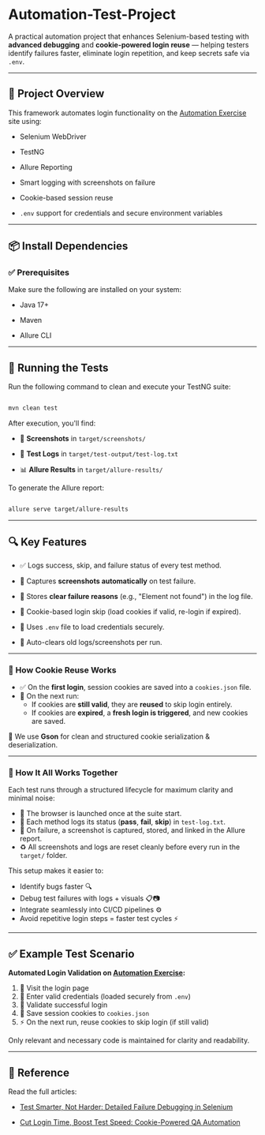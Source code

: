 # Automation-Test-Project
A practical automation project that enhances Selenium-based testing with **advanced debugging** and **cookie-powered login reuse** — helping testers identify failures faster, eliminate login repetition, and keep secrets safe via `.env`.



---



## 📁 Project Overview



This framework automates login functionality on the [Automation Exercise](https://www.automationexercise.com/) site using:

- Selenium WebDriver

- TestNG

- Allure Reporting

- Smart logging with screenshots on failure
- Cookie-based session reuse  
- `.env` support for credentials and secure environment variables



---



## 📦 Install Dependencies



### ✅ Prerequisites

Make sure the following are installed on your system:

- Java 17+

- Maven

- Allure CLI



---



## 🧪 Running the Tests



Run the following command to clean and execute your TestNG suite:

```bash

mvn clean test

```



After execution, you'll find:

- 📸 **Screenshots** in `target/screenshots/`

- 🧾 **Test Logs** in `target/test-output/test-log.txt`

- 📊 **Allure Results** in `target/allure-results/`



To generate the Allure report:

```bash

allure serve target/allure-results

```



---



## 🔍 Key Features



- ✅ Logs success, skip, and failure status of every test method.

- 📸 Captures **screenshots automatically** on test failure.

- 🧾 Stores **clear failure reasons** (e.g., "Element not found") in the log file.

- 🔁 Cookie-based login skip (load cookies if valid, re-login if expired).
- 🔐 Uses `.env` file to load credentials securely.
- 🧹 Auto-clears old logs/screenshots per run.



---




### 🍪 How Cookie Reuse Works

- ✅ On the **first login**, session cookies are saved into a `cookies.json` file.
- 🔁 On the next run:
  - If cookies are **still valid**, they are **reused** to skip login entirely.
  - If cookies are **expired**, a **fresh login is triggered**, and new cookies are saved.

🧠 We use **Gson** for clean and structured cookie serialization & deserialization.

---

### 🧪 How It All Works Together

Each test runs through a structured lifecycle for maximum clarity and minimal noise:

- 🚀 The browser is launched once at the suite start.
- 📝 Each method logs its status (**pass**, **fail**, **skip**) in `test-log.txt`.
- 📸 On failure, a screenshot is captured, stored, and linked in the Allure report.
- ♻️ All screenshots and logs are reset cleanly before every run in the `target/` folder.

This setup makes it easier to:

- Identify bugs faster 🔍  
- Debug test failures with logs + visuals 📋📷  
- Integrate seamlessly into CI/CD pipelines ⚙️  
- Avoid repetitive login steps = faster test cycles ⚡



---

## ✅ Example Test Scenario

**Automated Login Validation on [Automation Exercise](https://www.automationexercise.com/):**

1. 🧭 Visit the login page  
2. 🔐 Enter valid credentials (loaded securely from `.env`)  
3. 🎯 Validate successful login  
4. 🍪 Save session cookies to `cookies.json`  
5. ⚡ On the next run, reuse cookies to skip login (if still valid)

Only relevant and necessary code is maintained for clarity and readability.



---



## 🔗 Reference



Read the full articles: 
- [Test Smarter, Not Harder: Detailed Failure Debugging in Selenium](https://qabrains.com/test-smarter-not-harder-detailed-failure-debugging-in-selenium)

- [Cut Login Time, Boost Test Speed: Cookie-Powered QA Automation](https://qabrains.com/cut-login-time-boost-test-speed-cookie-powered-qa-automation)
